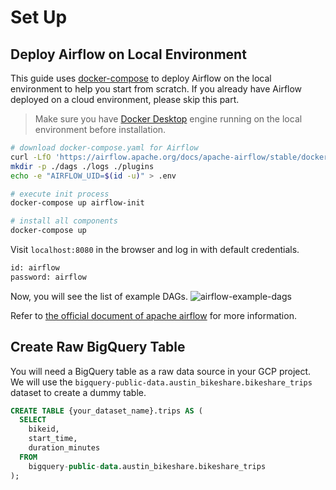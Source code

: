 # Set Up 

## Deploy Airflow on Local Environment
This guide uses [docker-compose](https://github.com/docker/compose) to deploy Airflow on the local environment to help you start from scratch. 
If you already have Airflow deployed on a cloud environment, please skip this part.

> Make sure you have [Docker Desktop](https://www.docker.com/products/docker-desktop/) engine running on the local environment before installation. 

```bash
# download docker-compose.yaml for Airflow 
curl -LfO 'https://airflow.apache.org/docs/apache-airflow/stable/docker-compose.yaml'
mkdir -p ./dags ./logs ./plugins
echo -e "AIRFLOW_UID=$(id -u)" > .env

# execute init process
docker-compose up airflow-init

# install all components
docker-compose up
```
Visit `localhost:8080` in the browser and log in with default credentials.
```bash
id: airflow
password: airflow
```
Now, you will see the list of example DAGs.
![airflow-example-dags](/airflow-with-bigquery-guide/img/airflow-example-dags.png)

Refer to [the official document of apache airflow](https://airflow.apache.org/docs/apache-airflow/stable/tutorial/pipeline.html) for more information.

## Create Raw BigQuery Table
You will need a BigQuery table as a raw data source in your GCP project.
We will use the `bigquery-public-data.austin_bikeshare.bikeshare_trips` dataset to create a dummy table.

```sql
CREATE TABLE {your_dataset_name}.trips AS (
  SELECT
    bikeid,
    start_time,
    duration_minutes
  FROM
    bigquery-public-data.austin_bikeshare.bikeshare_trips
);
```
